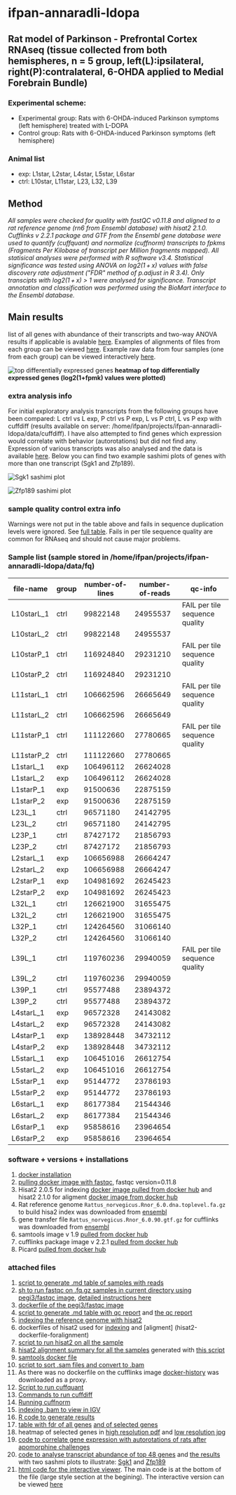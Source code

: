 # ifpan-annaradli-ldopa

## Rat model of Parkinson - Prefrontal Cortex RNAseq (tissue collected from both hemispheres, n = 5 group, left(L):ipsilateral, right(P):contralateral, 6-OHDA applied to Medial Forebrain Bundle)

### Experimental scheme:
* Experimental group: Rats with 6-OHDA-induced Parkinson symptoms (left hemisphere) treated with L-DOPA
* Control group: Rats with 6-OHDA-induced Parkinson symptoms (left hemisphere)

### Animal list
* exp: L1star, L2star, L4star, L5star, L6star
* ctrl: L10star, L11star, L23, L32, L39

## Method
*All samples were checked for quality with fastQC v0.11.8 and aligned to a rat reference genome (rn6 from Ensembl database) with hisat2 2.1.0. Cufflinks v 2.2.1 package and GTF from the Ensembl gene database were used to quantify (cuffquant) and normalize (cuffnorm) transcripts to fpkms (Fragments Per Kilobase of transcript per Million fragments mapped). All statisical analyses were performed with R software v3.4. Statistical significance was tested using ANOVA on log2(1 + x) values with false discovery rate adjustment ("FDR" method of p.adjust in R 3.4). Only transcipts with log2(1 + x) > 1 were analysed for significance. Transcript annotation and classification was performed using the BioMart interface to the Ensembl database.*

## Main results
list of all genes with abundance of their transcripts and two-way ANOVA results if applicable is avalable [here](all-genes.csv). Examples of alignments of files from each group can be viewed [here](http://149.156.177.112/projects/ifpan-annaradli-ldopa/alignments.html). Example raw data from four samples (one from each group) can be viewed interactively [here](http://149.156.177.112/projects/ifpan-annaradli-ldopa/alignments.html).

![top differentially expressed genes](https://raw.githubusercontent.com/ippas/ifpan-annaradli-ldopa/master/selected-genes-log.jpg)
**heatmap of top differentially expressed genes (log2(1+fpmk) values were plotted)**

### extra analysis info
For initial exploratory analysis transcripts from the following groups have been compared: L ctrl vs L exp, P ctrl vs P exp, L vs P ctrl, L vs P exp with cuffdiff (results available on server: /home/ifpan/projects/ifpan-annaradli-ldopa/data/cuffdiff). I have also attempted to find genes which expression would correlate with behavior (autorotations) but did not find any. Expression of various transcripts was also analysed and the data is available [here](selected-genes-isoforms.csv). Below you can find two example sashimi plots of genes with more than one transcript (Sgk1 and Zfp189).


![Sgk1 sashimi plot](https://raw.githubusercontent.com/ippas/ifpan-annaradli-ldopa/master/sgk1.png)

![Zfp189 sashimi plot](https://raw.githubusercontent.com/ippas/ifpan-annaradli-ldopa/master/zfp189.png)

### sample quality control extra info
Warnings were not put in the table above and fails in sequence duplication levels were ignored. See [full table](qc-report.md). Fails in per tile sequence quality are common for RNAseq and should not cause major problems.

### Sample list (sample stored in /home/ifpan/projects/ifpan-annaradli-ldopa/data/fq)

 | file-name | group | number-of-lines | number-of-reads | qc-info |
 | -------- | ------- | ------- | --------- | -----------|
 | L10starL_1 | ctrl | 99822148 | 24955537 |  FAIL per tile sequence quality | 
 | L10starL_2 | ctrl | 99822148 | 24955537 |  | 
 | L10starP_1 | ctrl | 116924840 | 29231210 | FAIL per tile sequence quality | 
 | L10starP_2 | ctrl | 116924840 | 29231210 |  | 
 | L11starL_1 | ctrl | 106662596 | 26665649 | FAIL per tile sequence quality | 
 | L11starL_2 | ctrl | 106662596 | 26665649 |  | 
 | L11starP_1 | ctrl | 111122660 | 27780665 | FAIL per tile sequence quality | 
 | L11starP_2 | ctrl | 111122660 | 27780665 |  | 
 | L1starL_1 | exp | 106496112 | 26624028 |  | 
 | L1starL_2 | exp | 106496112 | 26624028 |  | 
 | L1starP_1 | exp | 91500636 | 22875159 |  | 
 | L1starP_2 | exp | 91500636 | 22875159 |  | 
 | L23L_1 |  ctrl | 96571180 | 24142795 |  | 
 | L23L_2 |  ctrl | 96571180 | 24142795 |  | 
 | L23P_1 |  ctrl | 87427172 | 21856793 |  | 
 | L23P_2 |  ctrl | 87427172 | 21856793 |  | 
 | L2starL_1 | exp | 106656988 | 26664247 |  | 
 | L2starL_2 | exp | 106656988 | 26664247 |  | 
 | L2starP_1 | exp | 104981692 | 26245423 |  | 
 | L2starP_2 | exp | 104981692 | 26245423 |  | 
 | L32L_1 |  ctrl | 126621900 | 31655475 |  | 
 | L32L_2 |  ctrl | 126621900 | 31655475 |  | 
 | L32P_1 |  ctrl | 124264560 | 31066140 |  | 
 | L32P_2 |  ctrl | 124264560 | 31066140 |  | 
 | L39L_1 |  ctrl | 119760236 | 29940059 | FAIL per tile sequence quality | 
 | L39L_2 |  ctrl | 119760236 | 29940059 |  | 
 | L39P_1 |  ctrl | 95577488 | 23894372 |  | 
 | L39P_2 |  ctrl | 95577488 | 23894372 |  | 
 | L4starL_1 | exp | 96572328 | 24143082 |  | 
 | L4starL_2 | exp | 96572328 | 24143082 |  | 
 | L4starP_1 | exp | 138928448 | 34732112 |  | 
 | L4starP_2 | exp | 138928448 | 34732112 |  | 
 | L5starL_1 | exp | 106451016 | 26612754 |  | 
 | L5starL_2 | exp | 106451016 | 26612754 |  | 
 | L5starP_1 | exp | 95144772 | 23786193 |  | 
 | L5starP_2 | exp | 95144772 | 23786193 |  | 
 | L6starL_1 | exp | 86177384 | 21544346 |  | 
 | L6starL_2 | exp | 86177384 | 21544346 |  | 
 | L6starP_1 | exp | 95858616 | 23964654 |  | 
 | L6starP_2 | exp | 95858616 | 23964654 |  | 





### software + versions + installations
1. [docker installation](https://gist.github.com/gosborcz/f1f3dbd7aa256e26ae1e8ce33fd30509)
2. [pulling docker image with fastqc](https://gist.github.com/gosborcz/1735c2533061354756b05154519972bf), fastqc version=0.11.8
3. Hisat2 2.0.5 for indexing [docker image pulled from docker hub](https://hub.docker.com/r/biocontainers/hisat2) and hisat2 2.1.0 for aligment [docker image from docker hub](https://hub.docker.com/r/zlskidmore/hisat2)
4. Rat reference genome `Rattus_norvegicus.Rnor_6.0.dna.toplevel.fa.gz` to build hisa2 index was downloaded from [ensembl](ftp://ftp.ensembl.org/pub/release-96/fasta/rattus_norvegicus/dna/)
5. gene transfer file `Rattus_norvegicus.Rnor_6.0.90.gtf.gz` for cufflinks was downloaded from [ensembl](ftp://ftp.ensembl.org/pub/release-90/gtf/rattus_norvegicus/)
6. samtools image v 1.9 [pulled from docker hub](https://hub.docker.com/r/zlskidmore/samtools)
7. cufflinks package image v 2.2.1 [pulled from docker hub](https://hub.docker.com/r/octavianus90/cufflinks_final)
8. Picard [pulled from docker hub](https://hub.docker.com/r/broadinstitute/picard)

### attached files
1. [script to generate .md table of samples with reads](generate-sample-info-table.sh)
2. [sh to run fastqc on .fq.gz samples in current directory using pegi3/fastqc image](run-fastqc.sh), [detailed instructions here](https://hub.docker.com/r/pegi3s/fastqc)
3. [dockerfile of the pegi3/fastqc image](fastqc-dockerfile)
4. [script to generate .md table with qc report](generate-summary-qc-table.sh) and [the qc report](qc-report.md)
5. [indexing the reference genome with hisat2](buid-hisat2-index.sh)
6. dockerfiles of hisat2 used for [indexing](hisat2-dockerfile-forindexing) and [aligment] (hisat2-dockerfile-foralignment)
7. [script to run hisat2 on all the sample](run-hisat2.sh)
8. [hisat2 alignment summary for all the samples](hisat2-report.md) generated with [this script](generate-hisat2-report.sh)
9. [samtools docker file](samtools-dockerfile)
10. [script to sort .sam files and convert to .bam](sort-sam.sh)
11. As there was no dockerfile on the cufflinks image [docker-history](cufflinks-dockerhistory) was downloaded as a proxy.
12. [Script to run cuffquant](run-cuffquant.sh)
13. [Commands to run cuffdiff](run-cuffdiff)
14. [Running cuffnorm](run-cuffnorm)
15. [indexing .bam to view in IGV](bam-to-bai.sh)
16. [R code to generate results](rna-seq-analysis.R)
17. [table with fdr of all genes](all-genes.csv) [and of selected genes](selected-genes-log.csv)
18. heatmap of selected genes in [high resolution pdf](selected-genes-log.pdf) and [low resolution jpg](selected-genes-log.jpg)
19. [code to correlate gene expression with autorotations of rats after apomorphine challenges](correlation-with-autorotations.R)
20. [code to analyse transcript abundance of top 48 genes](transcript-analysis.R) and [the results](selected-genes-isoforms.csv) with two sashmi plots to illustrate: [Sgk1](sgk1.png) and [Zfp189](zfp189.png)
21. [html code for the interactive viewer](alignments.html). The main code is at the bottom of the file (large style section at the begining). The interactive version can be viewed [here](http://149.156.177.112/projects/ifpan-annaradli-ldopa/alignments.html)
